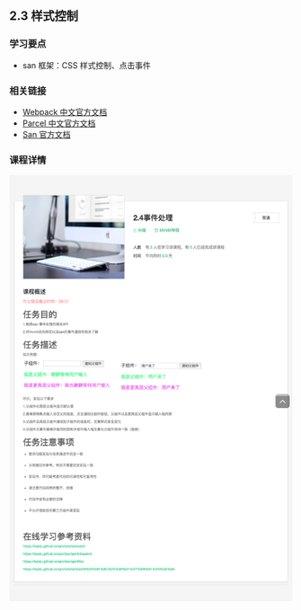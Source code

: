 ## 2.3 样式控制

### 学习要点

* san 框架：CSS 样式控制、点击事件

### 相关链接

* [Webpack 中文官方文档](https://doc.webpack-china.org/)
* [Parcel 中文官方文档](https://zh.parceljs.org/)
* [San 官方文档](https://baidu.github.io/san/)

### 课程详情

![](2-4.png)